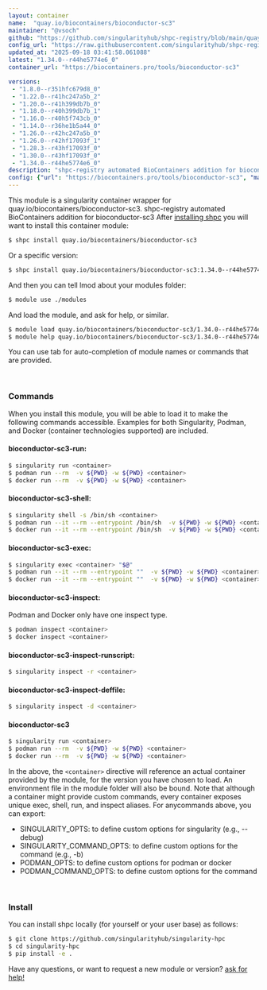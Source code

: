 ```yaml
---
layout: container
name:  "quay.io/biocontainers/bioconductor-sc3"
maintainer: "@vsoch"
github: "https://github.com/singularityhub/shpc-registry/blob/main/quay.io/biocontainers/bioconductor-sc3/container.yaml"
config_url: "https://raw.githubusercontent.com/singularityhub/shpc-registry/main/quay.io/biocontainers/bioconductor-sc3/container.yaml"
updated_at: "2025-09-18 03:41:58.061088"
latest: "1.34.0--r44he5774e6_0"
container_url: "https://biocontainers.pro/tools/bioconductor-sc3"

versions:
 - "1.8.0--r351hfc679d8_0"
 - "1.22.0--r41hc247a5b_2"
 - "1.20.0--r41h399db7b_0"
 - "1.18.0--r40h399db7b_1"
 - "1.16.0--r40h5f743cb_0"
 - "1.14.0--r36he1b5a44_0"
 - "1.26.0--r42hc247a5b_0"
 - "1.26.0--r42hf17093f_1"
 - "1.28.3--r43hf17093f_0"
 - "1.30.0--r43hf17093f_0"
 - "1.34.0--r44he5774e6_0"
description: "shpc-registry automated BioContainers addition for bioconductor-sc3"
config: {"url": "https://biocontainers.pro/tools/bioconductor-sc3", "maintainer": "@vsoch", "description": "shpc-registry automated BioContainers addition for bioconductor-sc3", "latest": {"1.34.0--r44he5774e6_0": "sha256:11ee5a88e002d4093f62de7b37bd3edd8bfbcb4f1ee442315329635e3293d7b9"}, "tags": {"1.8.0--r351hfc679d8_0": "sha256:40020cd9ccb21371b170c25abd47776733865bd131e2d3c317932d93a8adf50b", "1.22.0--r41hc247a5b_2": "sha256:4bb50eaefc15a90c33b2a65ee0d8636d63897a7032db8bac7a8496e68422fb55", "1.20.0--r41h399db7b_0": "sha256:fd0884ecbb56a93615070033e6851d9f8bbd164fff7020b424e1ccbbb59ceb10", "1.18.0--r40h399db7b_1": "sha256:703e12fb4561f8c614fcd106624f06ababf386fd12284553d68025844f42eac6", "1.16.0--r40h5f743cb_0": "sha256:2f7756554fa69a521f918b4f0b532bf91a79562a148c5ee5458a48a5d3c3f771", "1.14.0--r36he1b5a44_0": "sha256:5aeb07a0b3708a359170ff60568ed5aed1027811738749961970c0166ed3bbe7", "1.26.0--r42hc247a5b_0": "sha256:987f977515ba7c58418d2fc3250db148f3a784f9fe9fd88cd983680199fa106a", "1.26.0--r42hf17093f_1": "sha256:cc00dcfa40cd5e124910972fda4dd9a0a9799ac9a92a099bacccc5313e753a54", "1.28.3--r43hf17093f_0": "sha256:456229a8dcbe7220b8fbd7f2f258fffaabd0fa0d4f087d457bae113b68cac009", "1.30.0--r43hf17093f_0": "sha256:9745f73f184e303ffa5146e0bd51e49510ac09cea216fc3c1b7a7a83bb1ff014", "1.34.0--r44he5774e6_0": "sha256:11ee5a88e002d4093f62de7b37bd3edd8bfbcb4f1ee442315329635e3293d7b9"}, "docker": "quay.io/biocontainers/bioconductor-sc3"}
---
```


This module is a singularity container wrapper for quay.io/biocontainers/bioconductor-sc3.
shpc-registry automated BioContainers addition for bioconductor-sc3
After [installing shpc](#install) you will want to install this container module:


```bash
$ shpc install quay.io/biocontainers/bioconductor-sc3
```

Or a specific version:

```bash
$ shpc install quay.io/biocontainers/bioconductor-sc3:1.34.0--r44he5774e6_0
```

And then you can tell lmod about your modules folder:

```bash
$ module use ./modules
```

And load the module, and ask for help, or similar.

```bash
$ module load quay.io/biocontainers/bioconductor-sc3/1.34.0--r44he5774e6_0
$ module help quay.io/biocontainers/bioconductor-sc3/1.34.0--r44he5774e6_0
```

You can use tab for auto-completion of module names or commands that are provided.

<br>

### Commands

When you install this module, you will be able to load it to make the following commands accessible.
Examples for both Singularity, Podman, and Docker (container technologies supported) are included.

#### bioconductor-sc3-run:

```bash
$ singularity run <container>
$ podman run --rm  -v ${PWD} -w ${PWD} <container>
$ docker run --rm  -v ${PWD} -w ${PWD} <container>
```

#### bioconductor-sc3-shell:

```bash
$ singularity shell -s /bin/sh <container>
$ podman run --it --rm --entrypoint /bin/sh  -v ${PWD} -w ${PWD} <container>
$ docker run --it --rm --entrypoint /bin/sh  -v ${PWD} -w ${PWD} <container>
```

#### bioconductor-sc3-exec:

```bash
$ singularity exec <container> "$@"
$ podman run --it --rm --entrypoint ""  -v ${PWD} -w ${PWD} <container> "$@"
$ docker run --it --rm --entrypoint ""  -v ${PWD} -w ${PWD} <container> "$@"
```

#### bioconductor-sc3-inspect:

Podman and Docker only have one inspect type.

```bash
$ podman inspect <container>
$ docker inspect <container>
```

#### bioconductor-sc3-inspect-runscript:

```bash
$ singularity inspect -r <container>
```

#### bioconductor-sc3-inspect-deffile:

```bash
$ singularity inspect -d <container>
```



#### bioconductor-sc3

```bash
$ singularity run <container>
$ podman run --rm  -v ${PWD} -w ${PWD} <container>
$ docker run --rm  -v ${PWD} -w ${PWD} <container>
```


In the above, the `<container>` directive will reference an actual container provided
by the module, for the version you have chosen to load. An environment file in the
module folder will also be bound. Note that although a container
might provide custom commands, every container exposes unique exec, shell, run, and
inspect aliases. For anycommands above, you can export:

 - SINGULARITY_OPTS: to define custom options for singularity (e.g., --debug)
 - SINGULARITY_COMMAND_OPTS: to define custom options for the command (e.g., -b)
 - PODMAN_OPTS: to define custom options for podman or docker
 - PODMAN_COMMAND_OPTS: to define custom options for the command

<br>

### Install

You can install shpc locally (for yourself or your user base) as follows:

```bash
$ git clone https://github.com/singularityhub/singularity-hpc
$ cd singularity-hpc
$ pip install -e .
```

Have any questions, or want to request a new module or version? [ask for help!](https://github.com/singularityhub/singularity-hpc/issues)
